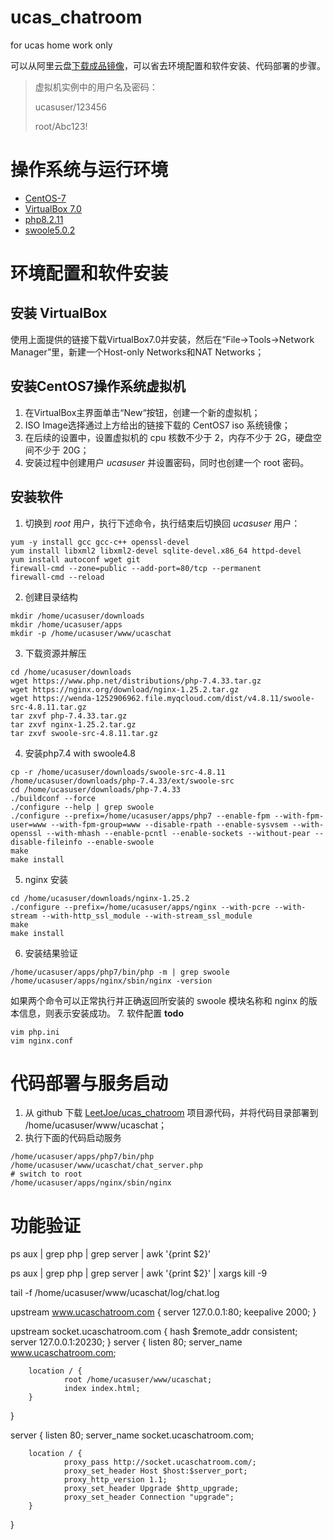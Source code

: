 # ucas_chatroom
for ucas home work only

可以从阿里云盘[下载成品镜像](https://www.adrive.com)，可以省去环境配置和软件安装、代码部署的步骤。
> 虚拟机实例中的用户名及密码：
> 
> ucasuser/123456
> 
> root/Abc123!

# 操作系统与运行环境
* [CentOS-7](https://mirrors.tuna.tsinghua.edu.cn/centos/7.9.2009/isos/x86_64/CentOS-7-x86_64-Everything-2009.iso)
* [VirtualBox 7.0](https://www.virtualbox.org/wiki/Downloads)
* [php8.2.11](https://www.php.net/distributions/php-8.2.11.tar.gz)
* [swoole5.0.2](https://wenda-1252906962.file.myqcloud.com/dist/swoole-src-5.0.2.tar.gz)

# 环境配置和软件安装

## 安装 VirtualBox
使用上面提供的链接下载VirtualBox7.0并安装，然后在“File->Tools->Network Manager”里，新建一个Host-only Networks和NAT Networks；
## 安装CentOS7操作系统虚拟机
1. 在VirtualBox主界面单击“New“按钮，创建一个新的虚拟机；
2. ISO Image选择通过上方给出的链接下载的 CentOS7 iso 系统镜像；
3. 在后续的设置中，设置虚拟机的 cpu 核数不少于 2，内存不少于 2G，硬盘空间不少于 20G；
4. 安装过程中创建用户 *ucasuser* 并设置密码，同时也创建一个 root 密码。
## 安装软件
1. 切换到 *root* 用户，执行下述命令，执行结束后切换回 *ucasuser* 用户：
```
yum -y install gcc gcc-c++ openssl-devel
yum install libxml2 libxml2-devel sqlite-devel.x86_64 httpd-devel
yum install autoconf wget git
firewall-cmd --zone=public --add-port=80/tcp --permanent 
firewall-cmd --reload 
```
2. 创建目录结构
```
mkdir /home/ucasuser/downloads
mkdir /home/ucasuser/apps
mkdir -p /home/ucasuser/www/ucaschat
```
3. 下载资源并解压
```
cd /home/ucasuser/downloads
wget https://www.php.net/distributions/php-7.4.33.tar.gz
wget https://nginx.org/download/nginx-1.25.2.tar.gz
wget https://wenda-1252906962.file.myqcloud.com/dist/v4.8.11/swoole-src-4.8.11.tar.gz
tar zxvf php-7.4.33.tar.gz
tar zxvf nginx-1.25.2.tar.gz
tar zxvf swoole-src-4.8.11.tar.gz
```
4. 安装php7.4 with swoole4.8
```
cp -r /home/ucasuser/downloads/swoole-src-4.8.11 /home/ucasuser/downloads/php-7.4.33/ext/swoole-src
cd /home/ucasuser/downloads/php-7.4.33
./buildconf --force
./configure --help | grep swoole
./configure --prefix=/home/ucasuser/apps/php7 --enable-fpm --with-fpm-user=www --with-fpm-group=www --disable-rpath --enable-sysvsem --with-openssl --with-mhash --enable-pcntl --enable-sockets --without-pear --disable-fileinfo --enable-swoole
make
make install
```
5. nginx 安装
```
cd /home/ucasuser/downloads/nginx-1.25.2
./configure --prefix=/home/ucasuser/apps/nginx --with-pcre --with-stream --with-http_ssl_module --with-stream_ssl_module
make
make install
```
6. 安装结果验证
```
/home/ucasuser/apps/php7/bin/php -m | grep swoole
/home/ucasuser/apps/nginx/sbin/nginx -version
```
如果两个命令可以正常执行并正确返回所安装的 swoole 模块名称和 nginx 的版本信息，则表示安装成功。
7. 软件配置 **todo**
```
vim php.ini
vim nginx.conf
```


# 代码部署与服务启动
1. 从 github 下载 [LeetJoe/ucas_chatroom](https://github.com/LeetJoe/ucas_chatroom) 项目源代码，并将代码目录部署到 /home/ucasuser/www/ucaschat；
2. 执行下面的代码启动服务
```
/home/ucasuser/apps/php7/bin/php /home/ucasuser/www/ucaschat/chat_server.php
# switch to root
/home/ucasuser/apps/nginx/sbin/nginx
```


# 功能验证




ps aux | grep php | grep server | awk '{print $2}'

ps aux | grep php | grep server | awk '{print $2}' | xargs kill -9


tail -f /home/ucasuser/www/ucaschat/log/chat.log



upstream www.ucaschatroom.com {
server 127.0.0.1:80;
keepalive 2000;
}

upstream socket.ucaschatroom.com {
hash $remote_addr consistent;
server 127.0.0.1:20230;
}
server {
listen 80;
server_name   www.ucaschatroom.com;

        location / {
                root /home/ucasuser/www/ucaschat;
                index index.html;
        }
}

server {
listen 80;
server_name   socket.ucaschatroom.com;

        location / {
                proxy_pass http://socket.ucaschatroom.com/;
                proxy_set_header Host $host:$server_port;
                proxy_http_version 1.1;
                proxy_set_header Upgrade $http_upgrade;
                proxy_set_header Connection "upgrade";
        }
}







